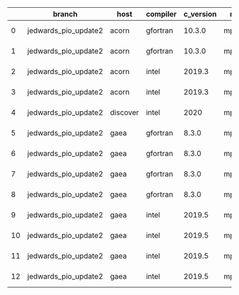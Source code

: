 |    | branch               | host     | compiler   | c_version   | mpi    | m_version   | o_g   | os     | build   | u_pass   | u_fail   | s_pass   | s_fail   | e_pass   | e_fail   | nuopc_pass   | nuopc_fail   | artifacts_hash                                                                                                 | modified                   |
|----|----------------------|----------|------------|-------------|--------|-------------|-------|--------|---------|----------|----------|----------|----------|----------|----------|--------------|--------------|----------------------------------------------------------------------------------------------------------------|----------------------------|
|  0 | jedwards_pio_update2 | acorn    | gfortran   | 10.3.0      | mpich3 | 8.1.7       | O     | Linux  | Fail    | fail     | fail     | fail     | fail     | fail     | fail     | 0            | 50           | [artifacts](https://github.com/esmf-org/esmf-test-artifacts-new/tree/1cd9adf214bb54c67c46600b47f930d8a9aef35a) | 2022-03-08 06:08:02.745275 |
|  1 | jedwards_pio_update2 | acorn    | gfortran   | 10.3.0      | mpich3 | 8.1.7       | g     | Linux  | Fail    | fail     | fail     | fail     | fail     | fail     | fail     | 0            | 50           | [artifacts](https://github.com/esmf-org/esmf-test-artifacts-new/tree/622e55cfb542a017a475c6862de74e6b1f094403) | 2022-03-08 06:08:02.745275 |
|  2 | jedwards_pio_update2 | acorn    | intel      | 2019.3      | mpi    | 8.1.7       | O     | Linux  | Fail    | fail     | fail     | fail     | fail     | fail     | fail     | 0            | 50           | [artifacts](https://github.com/esmf-org/esmf-test-artifacts-new/tree/f37d11f439660bff8c3b34ac8dd6a184cb5cc9b3) | 2022-03-08 06:08:02.745275 |
|  3 | jedwards_pio_update2 | acorn    | intel      | 2019.3      | mpi    | 8.1.7       | g     | Linux  | Fail    | fail     | fail     | fail     | fail     | fail     | fail     | 0            | 50           | [artifacts](https://github.com/esmf-org/esmf-test-artifacts-new/tree/9398da2b204080d6cc7abde5314fde110827b970) | 2022-03-08 06:08:02.745275 |
|  4 | jedwards_pio_update2 | discover | intel      | 2020        | mpt    | 2.17        | O     | Linux  | Fail    | fail     | fail     | fail     | fail     | fail     | fail     | fail         | fail         | [artifacts](https://github.com/esmf-org/esmf-test-artifacts-new/tree/0c4378dad42d73708f114c42840825777c4b114f) | 2022-03-08 06:11:44.562405 |
|  5 | jedwards_pio_update2 | gaea     | gfortran   | 8.3.0       | mpi    | 7.7.11      | O     | Unicos | Pass    | pending  | pending  | pending  | pending  | pending  | pending  | pending      | pending      | [artifacts](https://github.com/esmf-org/esmf-test-artifacts-new/tree/12a4d08eebf8ce2f275a93b66ed69a41ed36d8c5) | 2022-03-08 05:14:38.356169 |
|  6 | jedwards_pio_update2 | gaea     | gfortran   | 8.3.0       | mpi    | 7.7.11      | g     | Unicos | Pass    | pending  | pending  | pending  | pending  | pending  | pending  | pending      | pending      | [artifacts](https://github.com/esmf-org/esmf-test-artifacts-new/tree/5e8542a22ab9388712abe8d81c9949e045fd86cf) | 2022-03-08 05:14:38.356169 |
|  7 | jedwards_pio_update2 | gaea     | gfortran   | 8.3.0       | mpiuni | none        | O     | Unicos | Pass    | pending  | pending  | pending  | pending  | pending  | pending  | pending      | pending      | [artifacts](https://github.com/esmf-org/esmf-test-artifacts-new/tree/d5b2e3cccf3f4241d484cbc3aef04c9327608269) | 2022-03-08 05:14:38.356169 |
|  8 | jedwards_pio_update2 | gaea     | gfortran   | 8.3.0       | mpiuni | none        | g     | Unicos | Pass    | pending  | pending  | pending  | pending  | pending  | pending  | pending      | pending      | [artifacts](https://github.com/esmf-org/esmf-test-artifacts-new/tree/ee311062301cbf903060963a4dbc72bf928540b2) | 2022-03-08 05:14:38.356169 |
|  9 | jedwards_pio_update2 | gaea     | intel      | 2019.5      | mpi    | 7.7.11      | O     | Unicos | Pass    | pending  | pending  | pending  | pending  | pending  | pending  | pending      | pending      | [artifacts](https://github.com/esmf-org/esmf-test-artifacts-new/tree/cb5a54eaa7de2bb7ed97ec2470547097b2b3a6ed) | 2022-03-08 05:14:38.356169 |
| 10 | jedwards_pio_update2 | gaea     | intel      | 2019.5      | mpi    | 7.7.11      | g     | Unicos | Pass    | pending  | pending  | pending  | pending  | pending  | pending  | pending      | pending      | [artifacts](https://github.com/esmf-org/esmf-test-artifacts-new/tree/2bb83f295a7ad36e9dbb16e04c8d35272df6e8dc) | 2022-03-08 05:14:38.356169 |
| 11 | jedwards_pio_update2 | gaea     | intel      | 2019.5      | mpiuni | none        | O     | Unicos | Pass    | pending  | pending  | pending  | pending  | pending  | pending  | pending      | pending      | [artifacts](https://github.com/esmf-org/esmf-test-artifacts-new/tree/b4a7ca1e86937d4e3c989dd083fc836952539717) | 2022-03-08 05:14:38.356169 |
| 12 | jedwards_pio_update2 | gaea     | intel      | 2019.5      | mpiuni | none        | g     | Unicos | Pass    | pending  | pending  | pending  | pending  | pending  | pending  | pending      | pending      | [artifacts](https://github.com/esmf-org/esmf-test-artifacts-new/tree/4431496a86bac5e3ceb1dc2dc2eab808f9d51833) | 2022-03-08 05:14:38.356169 |
